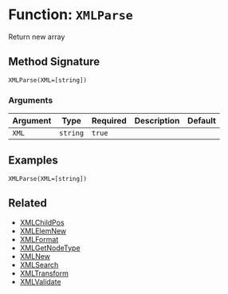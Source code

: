[comment]: # (Note: This documentation is generated dynamically in the build process.  To modify the contents, change the javadoc on the _invoke method of the BIF class)

# Function: `XMLParse`

Return new array

## Method Signature
```
XMLParse(XML=[string])
```
### Arguments

| Argument | Type | Required | Description | Default |
|----------|------|----------|-------------|---------|
| `XML` | `string` | `true` |  |  |

## Examples

```
XMLParse(XML=[string])
```

## Related
  * [XMLChildPos](XMLChildPos.md)
  * [XMLElemNew](XMLElemNew.md)
  * [XMLFormat](XMLFormat.md)
  * [XMLGetNodeType](XMLGetNodeType.md)
  * [XMLNew](XMLNew.md)
  * [XMLSearch](XMLSearch.md)
  * [XMLTransform](XMLTransform.md)
  * [XMLValidate](XMLValidate.md)
